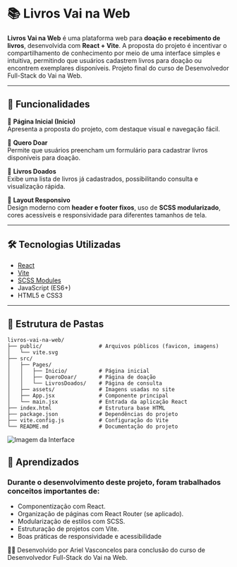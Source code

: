 # 📚 Livros Vai na Web

**Livros Vai na Web** é uma plataforma web para **doação e recebimento de livros**, desenvolvida com **React + Vite**. A proposta do projeto é incentivar o compartilhamento de conhecimento por meio de uma interface simples e intuitiva, permitindo que usuários cadastrem livros para doação ou encontrem exemplares disponíveis. Projeto final do curso de Desenvolvedor Full-Stack do Vai na Web.

---

## 🚀 Funcionalidades

🔹 **Página Inicial (Início)**  
Apresenta a proposta do projeto, com destaque visual e navegação fácil.

🔹 **Quero Doar**  
Permite que usuários preencham um formulário para cadastrar livros disponíveis para doação.

🔹 **Livros Doados**  
Exibe uma lista de livros já cadastrados, possibilitando consulta e visualização rápida.

🔹 **Layout Responsivo**  
Design moderno com **header e footer fixos**, uso de **SCSS modularizado**, cores acessíveis e responsividade para diferentes tamanhos de tela.

---

## 🛠 Tecnologias Utilizadas

- [React](https://reactjs.org/)
- [Vite](https://vitejs.dev/)
- [SCSS Modules](https://sass-lang.com/)
- JavaScript (ES6+)
- HTML5 e CSS3

---

## 📂 Estrutura de Pastas

```plaintext
livros-vai-na-web/
├── public/                  # Arquivos públicos (favicon, imagens)
│   └── vite.svg
├── src/
│   ├── Pages/
│   │   ├── Inicio/          # Página inicial
│   │   ├── QueroDoar/       # Página de doação
│   │   └── LivrosDoados/    # Página de consulta
│   ├── assets/              # Imagens usadas no site
│   ├── App.jsx              # Componente principal
│   └── main.jsx             # Entrada da aplicação React
├── index.html               # Estrutura base HTML
├── package.json             # Dependências do projeto
├── vite.config.js           # Configuração do Vite
└── README.md                # Documentação do projeto
```

![Imagem da Interface](caminho/da/imagem.jpg)


## 📌 Aprendizados

### Durante o desenvolvimento deste projeto, foram trabalhados conceitos importantes de:

- Componentização com React.
- Organização de páginas com React Router (se aplicado).
- Modularização de estilos com SCSS.
- Estruturação de projetos com Vite.
- Boas práticas de responsividade e acessibilidade

👩‍💻 Desenvolvido por Ariel Vasconcelos para conclusão do curso de Desenvolvedor Full-Stack do Vai na Web.
